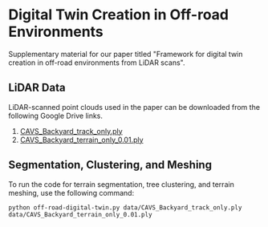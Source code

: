 # Digital Twin Creation in Off-road Environments

Supplementary material for our paper titled "Framework for digital twin creation in off-road environments
from LiDAR scans".

## LiDAR Data

LiDAR-scanned point clouds used in the paper can be downloaded from the following Google Drive links. 

1. [CAVS\_Backyard\_track\_only.ply](https://drive.google.com/file/d/1UZoh22e8g9w7In62pIuFmtEHVhRBQMwp/view?usp=sharing)
2. [CAVS\_Backyard\_terrain\_only\_0.01.ply](https://drive.google.com/file/d/1dGpQTv501qe9y9rQXEH8vN5Hc07ZvNNA/view?usp=sharing)

## Segmentation, Clustering, and Meshing

To run the code for terrain segmentation, tree clustering, and terrain meshing, use the following command:
    
    python off-road-digital-twin.py data/CAVS_Backyard_track_only.ply data/CAVS_Backyard_terrain_only_0.01.ply
